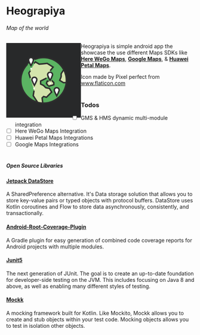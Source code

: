 # Heograpiya
###### Map of the world


<p><img width="200" alt="hello!" align="left" src="./assets/icon.png"><p>

Heograpiya is simple android app the showcase the use different Maps SDKs like **[Here WeGo Maps](https://wego.here.com/)**, **[Google Maps](https://maps.google.com/)**, & **[Huawei Petal Maps](https://consumer.huawei.com/en/mobileservices/petalmaps)**.
<br/>

Icon made by Pixel perfect from www.flaticon.com
#
#

### Todos
- [ ] GMS & HMS dynamic multi-module integration
- [ ] Here WeGo Maps Integration
- [ ] Huawei Petal Maps Integrations
- [ ] Google Maps Integrations

#

<!-- ### Changelogs -->

#

##### Open Source Libraries

#### [Jetpack DataStore](https://developer.android.com/topic/libraries/architecture/datastore)

 A SharedPreference alternative. It's Data storage solution that allows you to store key-value pairs or typed objects with protocol buffers. DataStore uses Kotlin coroutines and Flow to store data asynchronously, consistently, and transactionally.


#### [Android-Root-Coverage-Plugin](https://github.com/NeoTech-Software/android-root-coverage-plugin)
A Gradle plugin for easy generation of combined code coverage reports for Android projects with multiple modules.

#### [Junit5](https://junit.org/junit5/)
The next generation of JUnit. The goal is to create an up-to-date foundation for developer-side testing on the JVM. This includes focusing on Java 8 and above, as well as enabling many different styles of testing.

#### [Mockk](https://mockk.io/)
 A mocking framework built for Kotlin. Like Mockito, Mockk allows you to create and stub objects within your test code. Mocking objects allows you to test in isolation other objects.
